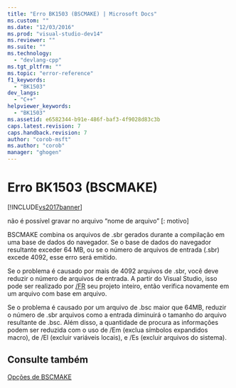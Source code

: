 ```yaml
---
title: "Erro BK1503 (BSCMAKE) | Microsoft Docs"
ms.custom: ""
ms.date: "12/03/2016"
ms.prod: "visual-studio-dev14"
ms.reviewer: ""
ms.suite: ""
ms.technology: 
  - "devlang-cpp"
ms.tgt_pltfrm: ""
ms.topic: "error-reference"
f1_keywords: 
  - "BK1503"
dev_langs: 
  - "C++"
helpviewer_keywords: 
  - "BK1503"
ms.assetid: e6582344-b91e-486f-baf3-4f9028d83c3b
caps.latest.revision: 7
caps.handback.revision: 7
author: "corob-msft"
ms.author: "corob"
manager: "ghogen"
---
```

# Erro BK1503 (BSCMAKE)
[!INCLUDE[vs2017banner](../../assembler/inline/includes/vs2017banner.md)]

não é possível gravar no arquivo “nome de arquivo” \[: motivo\]  
  
 BSCMAKE combina os arquivos de .sbr gerados durante a compilação em uma base de dados do navegador.  Se o base de dados do navegador resultante exceder 64 MB, ou se o número de arquivos de entrada \(.sbr\) excede 4092, esse erro será emitido.  
  
 Se o problema é causado por mais de 4092 arquivos de .sbr, você deve reduzir o número de arquivos de entrada.  A partir do Visual Studio, isso pode ser realizado por [\/FR](../../build/reference/fr-fr-create-dot-sbr-file.md) seu projeto inteiro, então verifica novamente em um arquivo com base em arquivo.  
  
 Se o problema é causado por um arquivo de .bsc maior que 64MB, reduzir o número de .sbr arquivos como a entrada diminuirá o tamanho do arquivo resultante de .bsc.  Além disso, a quantidade de procura as informações podem ser reduzida com o uso de \/Em \(exclua símbolos expandidos macro\), de \/El \(excluir variáveis locais\), e \/Es \(excluir arquivos do sistema\).  
  
## Consulte também  
 [Opções de BSCMAKE](../Topic/BSCMAKE%20Options.md)